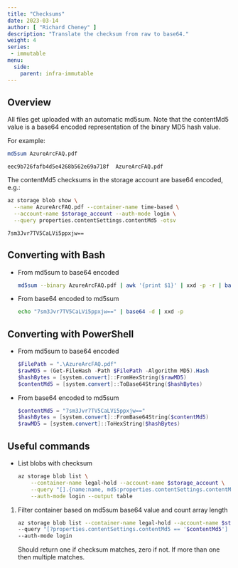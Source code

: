 ```yaml
---
title: "Checksums"
date: 2023-03-14
author: [ "Richard Cheney" ]
description: "Translate the checksum from raw to base64."
weight: 4
series:
 - immutable
menu:
  side:
    parent: infra-immutable
---
```


## Overview

All files get uploaded with an automatic md5sum. Note that the contentMd5 value is a base64 encoded representation of the binary MD5 hash value.

For example:

```bash
md5sum AzureArcFAQ.pdf
```

```text
eec9b726fafb4d5e4268b562e69a718f  AzureArcFAQ.pdf
```

The contentMd5 checksums in the storage account are base64 encoded, e.g.:

```bash
az storage blob show \
  --name AzureArcFAQ.pdf --container-name time-based \
  --account-name $storage_account --auth-mode login \
  --query properties.contentSettings.contentMd5 -otsv
```

```text
7sm3Jvr7TV5CaLVi5ppxjw==
```

## Converting with Bash

* From md5sum to base64 encoded

    ```bash
    md5sum --binary AzureArcFAQ.pdf | awk '{print $1}' | xxd -p -r | base64
    ```

* From base64 encoded to md5sum

    ```bash
    echo "7sm3Jvr7TV5CaLVi5ppxjw==" | base64 -d | xxd -p
    ```

## Converting with PowerShell

* From md5sum to base64 encoded

    ```powershell
    $FilePath = ".\AzureArcFAQ.pdf"
    $rawMD5 = (Get-FileHash -Path $FilePath -Algorithm MD5).Hash
    $hashBytes = [system.convert]::FromHexString($rawMD5)
    $contentMd5 = [system.convert]::ToBase64String($hashBytes)
    ```

* From base64 encoded to md5sum

    ```powershell
    $contentMd5 = "7sm3Jvr7TV5CaLVi5ppxjw=="
    $hashBytes = [system.convert]::FromBase64String($contentMd5)
    $rawMD5 = [system.convert]::ToHexString($hashBytes)
    ```

## Useful commands

- List blobs with checksum

    ```bash
    az storage blob list \
        --container-name legal-hold --account-name $storage_account \
        --query "[].{name:name, md5:properties.contentSettings.contentMd5}" \
        --auth-mode login --output table
    ```
    
1. Filter container based on md5sum base64 value and count array length

    ```bash
    az storage blob list --container-name legal-hold --account-name $storage_account \
    --query "[?properties.contentSettings.contentMd5 == '$contentMd5'] | []]" \
    --auth-mode login
    ```

    Should return one if checksum matches, zero if not. If more than one then multiple matches.

